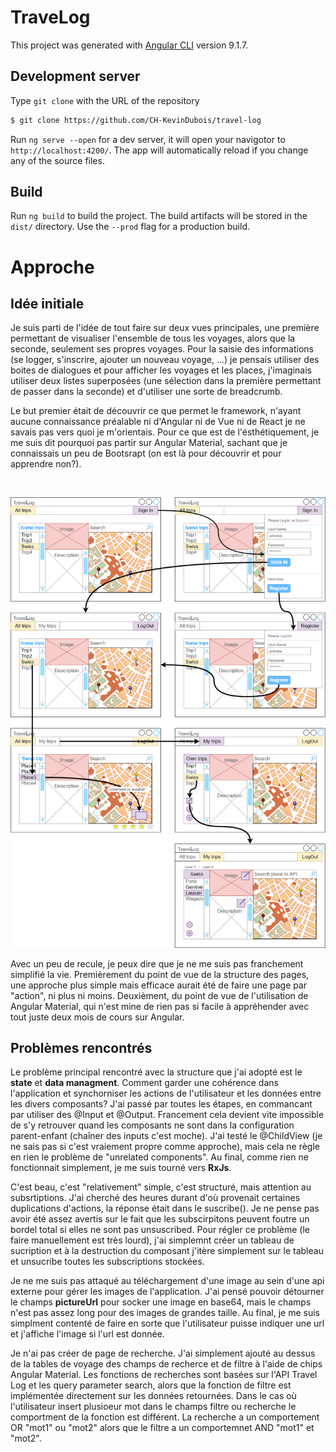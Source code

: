 # TraveLog

This project was generated with [Angular CLI](https://github.com/angular/angular-cli) version 9.1.7.

## Development server

Type `git clone` with the URL of the repository

```bash
$ git clone https://github.com/CH-KevinDubois/travel-log
```

Run `ng serve --open` for a dev server, it will open your navigotor to `http://localhost:4200/`. The app will automatically reload if you change any of the source files.

## Build

Run `ng build` to build the project. The build artifacts will be stored in the `dist/` directory. Use the `--prod` flag for a production build.

# Approche

## Idée initiale

Je suis parti de l'idée de tout faire sur deux vues principales, une première permettant de visualiser l'ensemble de tous les voyages, alors que la seconde, seulement ses propres voyages. Pour la saisie des informations (se logger, s'inscrire, ajouter un nouveau voyage, ...) je pensais utiliser des boites de dialogues et pour afficher les voyages et les places, j'imaginais utiliser deux listes superposées (une sélection dans la première permettant de passer dans la seconde) et d'utiliser une sorte de breadcrumb. 

Le but premier était de découvrir ce que permet le framework, n'ayant aucune connaissance préalable ni d'Angular ni de Vue ni de React je ne savais pas vers quoi je m'orientais. Pour ce que est de l'ésthétiquement, je me suis dit pourquoi pas partir sur Angular Material, sachant que je connaissais un peu de Bootsrapt (on est là pour découvrir et pour apprendre non?).

<br>

![alt text](.\resources\Travelog.jpg "Draft")


Avec un peu de recule, je peux dire que je ne me suis pas franchement simplifié la vie. Premièrement du point de vue de la structure des pages, une approche plus simple mais efficace aurait été de faire une page par "action", ni plus ni moins. Deuxièment, du point de vue de l'utilisation de Angular Material, qui n'est mine de rien pas si facile à appréhender avec tout juste deux mois de cours sur Angular.

## Problèmes rencontrés

Le problème principal rencontré avec la structure que j'ai adopté est le **state** et **data managment**. Comment garder une cohérence dans l'application et synchorniser les actions de l'utilisateur et les données entre les divers composants? J'ai passé par toutes les étapes, en commancant par utiliser des @Input et @Output. Francement cela devient vite impossible de s'y retrouver quand les composants ne sont dans la configuration parent-enfant (chaîner des inputs c'est moche). J'ai testé le @ChildView (je ne sais pas si c'est vraiement propre comme approche), mais cela ne règle en rien le problème de "unrelated components". Au final, comme rien ne fonctionnait simplement, je me suis tourné vers **RxJs**. 

C'est beau, c'est "relativement" simple, c'est structuré, mais attention au subsrtiptions. J'ai cherché des heures durant d'où provenait certaines duplications d'actions, la réponse était dans le suscribe(). Je ne pense pas avoir été assez avertis sur le fait que les subscirpitons peuvent foutre un bordel total si elles ne sont pas unsuscribed. Pour régler ce problème (le faire manuellement est très lourd), j'ai simplemnt créer un tableau de sucription et à la destruction du composant j'itère simplement sur le tableau et unsucribe toutes les subscriptions stockées.

Je ne me suis pas attaqué au téléchargement d'une image au sein d'une api externe pour gérer les images de l'application. J'ai pensé pouvoir détourner le champs **pictureUrl** pour socker une image en base64, mais le champs n'est pas assez long pour des images de grandes taille. Au final, je me suis simplment contenté de faire en sorte que l'utilisateur puisse indiquer une url et j'affiche l'image si l'url est donnée.  

Je n'ai pas créer de page de recherche. J'ai simplement ajouté au dessus de la tables de voyage des champs de recherce et de filtre à l'aide de chips Angular Material. Les fonctions de recherches sont basées sur l'API Travel Log et les query parameter search, alors que la fonction de filtre est implémentée directement sur les données retournées. Dans le cas où l'utilisateur insert plusioeur mot dans le champs filtre ou recherche le comportment de la fonction est différent. La recherche a un comportement OR "mot1" ou "mot2" alors que le filtre a un comportemnet AND "mot1" et "mot2". 